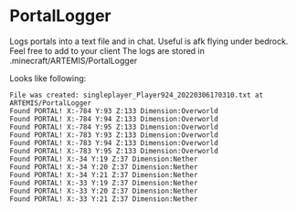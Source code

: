 # PortalLogger
Logs portals into a text file and in chat. Useful is afk flying under bedrock. Feel free to add to your client
The logs are stored in .minecraft/ARTEMIS/PortalLogger

Looks like following:

``````
File was created: singleplayer_Player924_20220306170310.txt at ARTEMIS/PortalLogger
Found PORTAL! X:-784 Y:93 Z:133 Dimension:Overworld
Found PORTAL! X:-784 Y:94 Z:133 Dimension:Overworld
Found PORTAL! X:-784 Y:95 Z:133 Dimension:Overworld
Found PORTAL! X:-783 Y:93 Z:133 Dimension:Overworld
Found PORTAL! X:-783 Y:94 Z:133 Dimension:Overworld
Found PORTAL! X:-783 Y:95 Z:133 Dimension:Overworld
Found PORTAL! X:-34 Y:19 Z:37 Dimension:Nether
Found PORTAL! X:-34 Y:20 Z:37 Dimension:Nether
Found PORTAL! X:-34 Y:21 Z:37 Dimension:Nether
Found PORTAL! X:-33 Y:19 Z:37 Dimension:Nether
Found PORTAL! X:-33 Y:20 Z:37 Dimension:Nether
Found PORTAL! X:-33 Y:21 Z:37 Dimension:Nether
